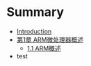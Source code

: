 # Summary

* [Introduction](README.md)
* [第1章 ARM微处理器概述](di_1_zhang_arm_wei_chu_li_qi_gai_shu.md)
   * [1.1 ARM概述](11_armgai_shu.md)
* test

